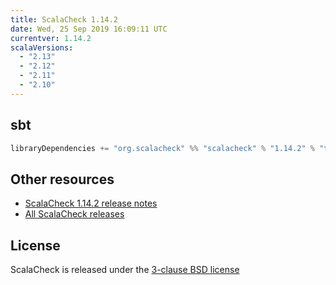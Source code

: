 ```yaml
---
title: ScalaCheck 1.14.2
date: Wed, 25 Sep 2019 16:09:11 UTC
currentver: 1.14.2
scalaVersions:
  - "2.13"
  - "2.12"
  - "2.11"
  - "2.10"
---
```

## sbt

```scala
libraryDependencies += "org.scalacheck" %% "scalacheck" % "1.14.2" % "test"
```

## Other resources

- [ScalaCheck 1.14.2 release notes](https://github.com/rickynils/scalacheck/tree/1.14.2/RELEASE.markdown)
- [All ScalaCheck releases](../releases.html)


## License

ScalaCheck is released under the [3-clause BSD license](https://github.com/rickynils/scalacheck/tree/1.14.2/LICENSE)
